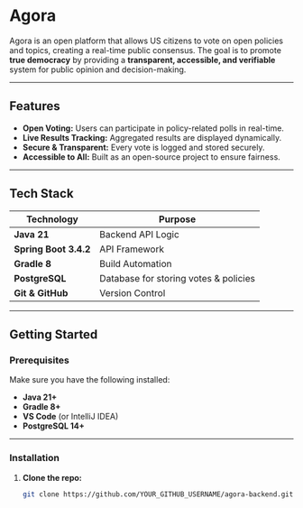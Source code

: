 # Agora

Agora is an open platform that allows US citizens to vote on open policies and topics, creating a real-time public consensus. The goal is to promote **true democracy** by providing a **transparent, accessible, and verifiable** system for public opinion and decision-making.

---

## **Features**
- **Open Voting:** Users can participate in policy-related polls in real-time.
- **Live Results Tracking:** Aggregated results are displayed dynamically.
- **Secure & Transparent:** Every vote is logged and stored securely.
- **Accessible to All:** Built as an open-source project to ensure fairness.

---

## **Tech Stack**
| Technology  | Purpose |
|-------------|---------|
| **Java 21** | Backend API Logic |
| **Spring Boot 3.4.2** | API Framework |
| **Gradle 8** | Build Automation |
| **PostgreSQL** | Database for storing votes & policies |
| **Git & GitHub** | Version Control |

---

## **Getting Started**

### **Prerequisites**
Make sure you have the following installed:
- **Java 21+**
- **Gradle 8+**
- **VS Code** (or IntelliJ IDEA)
- **PostgreSQL 14+**

---

### **Installation**
1. **Clone the repo:**
   ```sh
   git clone https://github.com/YOUR_GITHUB_USERNAME/agora-backend.git

